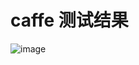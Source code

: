 # caffe 测试结果

![image](https://github.com/cqu20160901/RFB_Face_caffe_onnx_tensorRT/blob/main/caffe/test_result.jpg)
